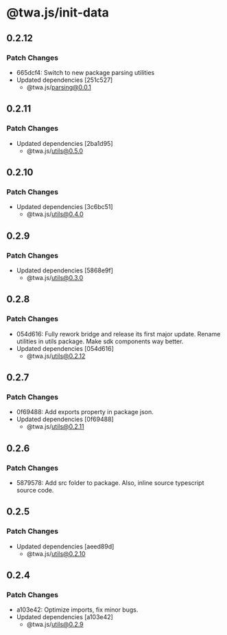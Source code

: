 # @twa.js/init-data

## 0.2.12

### Patch Changes

- 665dcf4: Switch to new package parsing utilities
- Updated dependencies [251c527]
  - @twa.js/parsing@0.0.1

## 0.2.11

### Patch Changes

- Updated dependencies [2ba1d95]
  - @twa.js/utils@0.5.0

## 0.2.10

### Patch Changes

- Updated dependencies [3c6bc51]
  - @twa.js/utils@0.4.0

## 0.2.9

### Patch Changes

- Updated dependencies [5868e9f]
  - @twa.js/utils@0.3.0

## 0.2.8

### Patch Changes

- 054d616: Fully rework bridge and release its first major update. Rename utilities in utils package. Make sdk components way better.
- Updated dependencies [054d616]
  - @twa.js/utils@0.2.12

## 0.2.7

### Patch Changes

- 0f69488: Add exports property in package json.
- Updated dependencies [0f69488]
  - @twa.js/utils@0.2.11

## 0.2.6

### Patch Changes

- 5879578: Add src folder to package. Also, inline source typescript source code.

## 0.2.5

### Patch Changes

- Updated dependencies [aeed89d]
  - @twa.js/utils@0.2.10

## 0.2.4

### Patch Changes

- a103e42: Optimize imports, fix minor bugs.
- Updated dependencies [a103e42]
  - @twa.js/utils@0.2.9
